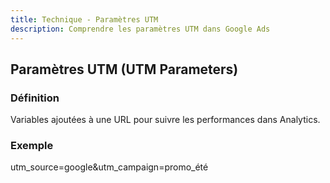 ```yaml
---
title: Technique - Paramètres UTM
description: Comprendre les paramètres UTM dans Google Ads
---
```


## Paramètres UTM (UTM Parameters)

### Définition
Variables ajoutées à une URL pour suivre les performances dans Analytics.

### Exemple
utm_source=google&utm_campaign=promo_été